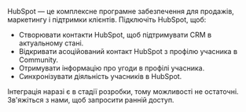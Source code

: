 HubSpot — це комплексне програмне забезпечення для продажів, маркетингу і підтримки клієнтів. Підключіть HubSpot, щоб:

- Створювати контакти HubSpot, щоб підтримувати CRM в актуальному стані.
- Відкривати асоційований контакт HubSpot з профілю учасника в Community.
- Отримувати інформацію про угоди в профілі учасника.
- Синхронізувати діяльність учасників в HubSpot.

Інтеграція наразі є в стадії розробки, тому можливості не остаточні. Зв'яжіться з нами, щоб запросити ранній доступ.